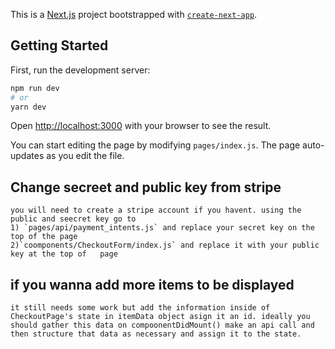 This is a [Next.js](https://nextjs.org/) project bootstrapped with [`create-next-app`](https://github.com/vercel/next.js/tree/canary/packages/create-next-app).

## Getting Started

First, run the development server:

```bash
npm run dev
# or
yarn dev
```

Open [http://localhost:3000](http://localhost:3000) with your browser to see the result.

You can start editing the page by modifying `pages/index.js`. The page auto-updates as you edit the file.

## Change secreet and public key from stripe

    you will need to create a stripe account if you havent. using the public and seecret key go to
    1) `pages/api/payment_intents.js` and replace your secret key on the top of the page
    2)`coomponents/CheckoutForm/index.js` and replace it with your public key at the top of   page

## if you wanna add more items to be displayed

    it still needs some work but add the information inside of CheckoutPage's state in itemData object asign it an id. ideally you should gather this data on compoonentDidMount() make an api call and then structure that data as necessary and assign it to the state.
